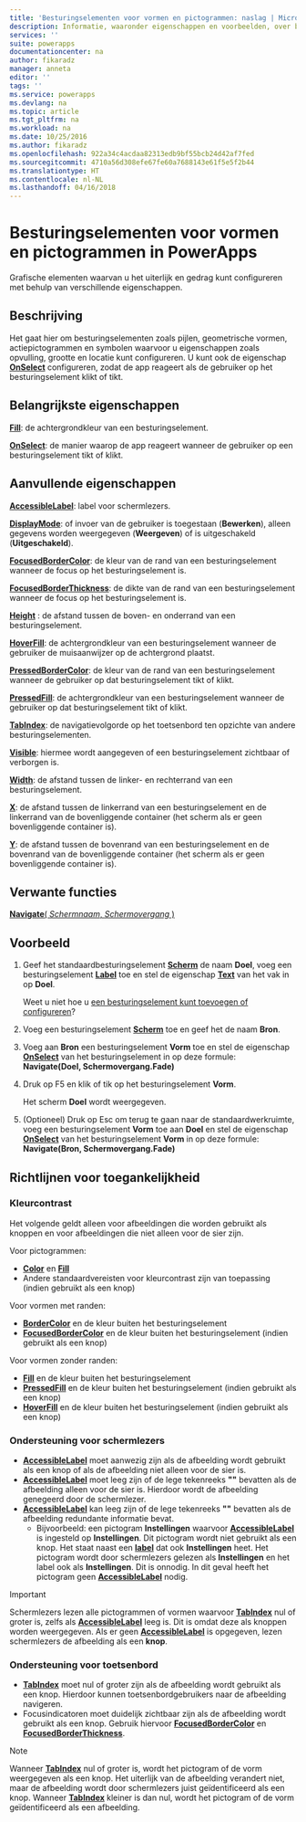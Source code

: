 ```yaml
---
title: 'Besturingselementen voor vormen en pictogrammen: naslag | Microsoft Docs'
description: Informatie, waaronder eigenschappen en voorbeelden, over besturingselementen voor vormen en pictogrammen
services: ''
suite: powerapps
documentationcenter: na
author: fikaradz
manager: anneta
editor: ''
tags: ''
ms.service: powerapps
ms.devlang: na
ms.topic: article
ms.tgt_pltfrm: na
ms.workload: na
ms.date: 10/25/2016
ms.author: fikaradz
ms.openlocfilehash: 922a34c4acdaa82313edb9bf55bcb24d42af7fed
ms.sourcegitcommit: 4710a56d308efe67fe60a7688143e61f5e5f2b44
ms.translationtype: HT
ms.contentlocale: nl-NL
ms.lasthandoff: 04/16/2018
---
```

# <a name="shape-controls-and-icon-controls-in-powerapps"></a>Besturingselementen voor vormen en pictogrammen in PowerApps
Grafische elementen waarvan u het uiterlijk en gedrag kunt configureren met behulp van verschillende eigenschappen.

## <a name="description"></a>Beschrijving
Het gaat hier om besturingselementen zoals pijlen, geometrische vormen, actiepictogrammen en symbolen waarvoor u eigenschappen zoals opvulling, grootte en locatie kunt configureren. U kunt ook de eigenschap **[OnSelect](properties-core.md)** configureren, zodat de app reageert als de gebruiker op het besturingselement klikt of tikt.

## <a name="key-properties"></a>Belangrijkste eigenschappen
**[Fill](properties-color-border.md)**: de achtergrondkleur van een besturingselement.

**[OnSelect](properties-core.md)**: de manier waarop de app reageert wanneer de gebruiker op een besturingselement tikt of klikt.

## <a name="additional-properties"></a>Aanvullende eigenschappen
**[AccessibleLabel](properties-accessibility.md)**: label voor schermlezers.

**[DisplayMode](properties-core.md)**: of invoer van de gebruiker is toegestaan (**Bewerken**), alleen gegevens worden weergegeven (**Weergeven**) of is uitgeschakeld (**Uitgeschakeld**).

**[FocusedBorderColor](properties-color-border.md)**: de kleur van de rand van een besturingselement wanneer de focus op het besturingselement is.

**[FocusedBorderThickness](properties-color-border.md)**: de dikte van de rand van een besturingselement wanneer de focus op het besturingselement is.

**[Height](properties-size-location.md)** : de afstand tussen de boven- en onderrand van een besturingselement.

**[HoverFill](properties-color-border.md)**: de achtergrondkleur van een besturingselement wanneer de gebruiker de muisaanwijzer op de achtergrond plaatst.

**[PressedBorderColor](properties-color-border.md)**: de kleur van de rand van een besturingselement wanneer de gebruiker op dat besturingselement tikt of klikt.

**[PressedFill](properties-color-border.md)**: de achtergrondkleur van een besturingselement wanneer de gebruiker op dat besturingselement tikt of klikt.

**[TabIndex](properties-accessibility.md)**: de navigatievolgorde op het toetsenbord ten opzichte van andere besturingselementen.

**[Visible](properties-core.md)**: hiermee wordt aangegeven of een besturingselement zichtbaar of verborgen is.

**[Width](properties-size-location.md)**: de afstand tussen de linker- en rechterrand van een besturingselement.

**[X](properties-size-location.md)**: de afstand tussen de linkerrand van een besturingselement en de linkerrand van de bovenliggende container (het scherm als er geen bovenliggende container is).

**[Y](properties-size-location.md)**: de afstand tussen de bovenrand van een besturingselement en de bovenrand van de bovenliggende container (het scherm als er geen bovenliggende container is).

## <a name="related-functions"></a>Verwante functies
[**Navigate**( *Schermnaam*, *Schermovergang* )](../functions/function-navigate.md)

## <a name="example"></a>Voorbeeld
1. Geef het standaardbesturingselement **[Scherm](control-screen.md)** de naam **Doel**, voeg een besturingselement **[Label](control-text-box.md)** toe en stel de eigenschap **[Text](properties-core.md)** van het vak in op **Doel**.
   
    Weet u niet hoe u [een besturingselement kunt toevoegen of configureren](../add-configure-controls.md)?
2. Voeg een besturingselement **[Scherm](control-screen.md)** toe en geef het de naam **Bron**.
3. Voeg aan **Bron** een besturingselement **Vorm** toe en stel de eigenschap **[OnSelect](properties-core.md)** van het besturingselement in op deze formule:
   <br>**Navigate(Doel, Schermovergang.Fade)**
4. Druk op F5 en klik of tik op het besturingselement **Vorm**.
   
    Het scherm **Doel** wordt weergegeven.
5. (Optioneel) Druk op Esc om terug te gaan naar de standaardwerkruimte, voeg een besturingselement **Vorm** toe aan **Doel** en stel de eigenschap **[OnSelect](properties-core.md)** van het besturingselement **Vorm** in op deze formule:
   <br>**Navigate(Bron, Schermovergang.Fade)**


## <a name="accessibility-guidelines"></a>Richtlijnen voor toegankelijkheid
### <a name="color-contrast"></a>Kleurcontrast
Het volgende geldt alleen voor afbeeldingen die worden gebruikt als knoppen en voor afbeeldingen die niet alleen voor de sier zijn.

Voor pictogrammen:
* **[Color](properties-color-border.md)** en **[Fill](properties-color-border.md)**
* Andere standaardvereisten voor kleurcontrast zijn van toepassing (indien gebruikt als een knop)

Voor vormen met randen:
* **[BorderColor](properties-color-border.md)** en de kleur buiten het besturingselement
* **[FocusedBorderColor](properties-color-border.md)** en de kleur buiten het besturingselement (indien gebruikt als een knop)

Voor vormen zonder randen:
* **[Fill](properties-color-border.md)** en de kleur buiten het besturingselement
* **[PressedFill](properties-color-border.md)** en de kleur buiten het besturingselement (indien gebruikt als een knop)
* **[HoverFill](properties-color-border.md)** en de kleur buiten het besturingselement (indien gebruikt als een knop)

### <a name="screen-reader-support"></a>Ondersteuning voor schermlezers
* **[AccessibleLabel](properties-accessibility.md)** moet aanwezig zijn als de afbeelding wordt gebruikt als een knop of als de afbeelding niet alleen voor de sier is.
* **[AccessibleLabel](properties-accessibility.md)** moet leeg zijn of de lege tekenreeks **""** bevatten als de afbeelding alleen voor de sier is. Hierdoor wordt de afbeelding genegeerd door de schermlezer.
* **[AccessibleLabel](properties-accessibility.md)** kan leeg zijn of de lege tekenreeks **""** bevatten als de afbeelding redundante informatie bevat.
    * Bijvoorbeeld: een pictogram **Instellingen** waarvoor **[AccessibleLabel](properties-accessibility.md)** is ingesteld op **Instellingen**. Dit pictogram wordt niet gebruikt als een knop. Het staat naast een **[label](control-text-box.md)** dat ook **Instellingen** heet. Het pictogram wordt door schermlezers gelezen als **Instellingen** en het label ook als **Instellingen**. Dit is onnodig. In dit geval heeft het pictogram geen **[AccessibleLabel](properties-accessibility.md)** nodig.
> [!IMPORTANT]
> Schermlezers lezen alle pictogrammen of vormen waarvoor **[TabIndex](properties-accessibility.md)** nul of groter is, zelfs als **[AccessibleLabel](properties-accessibility.md)** leeg is. Dit is omdat deze als knoppen worden weergegeven. Als er geen **[AccessibleLabel](properties-accessibility.md)** is opgegeven, lezen schermlezers de afbeelding als een **knop**.

### <a name="keyboard-support"></a>Ondersteuning voor toetsenbord
* **[TabIndex](properties-accessibility.md)** moet nul of groter zijn als de afbeelding wordt gebruikt als een knop. Hierdoor kunnen toetsenbordgebruikers naar de afbeelding navigeren.
* Focusindicatoren moet duidelijk zichtbaar zijn als de afbeelding wordt gebruikt als een knop. Gebruik hiervoor **[FocusedBorderColor](properties-color-border.md)** en **[FocusedBorderThickness](properties-color-border.md)**.
> [!NOTE]
> Wanneer **[TabIndex](properties-accessibility.md)** nul of groter is, wordt het pictogram of de vorm weergegeven als een knop. Het uiterlijk van de afbeelding verandert niet, maar de afbeelding wordt door schermlezers juist geïdentificeerd als een knop. Wanneer **[TabIndex](properties-accessibility.md)** kleiner is dan nul, wordt het pictogram of de vorm geïdentificeerd als een afbeelding.
